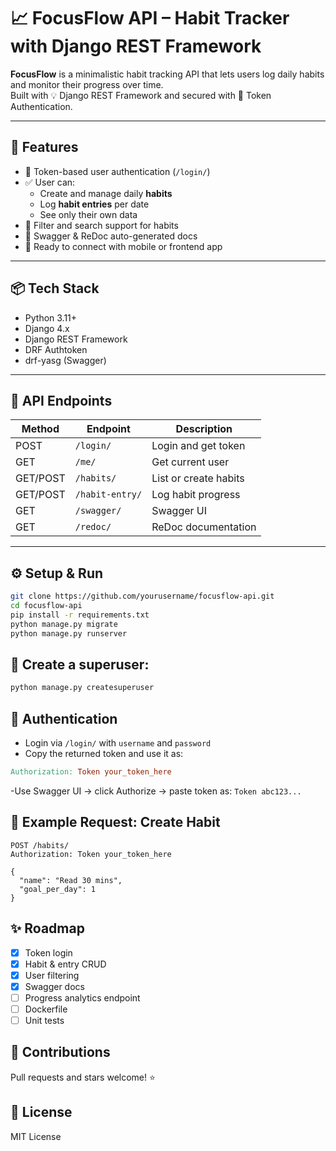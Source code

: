 # 📈 FocusFlow API – Habit Tracker with Django REST Framework

**FocusFlow** is a minimalistic habit tracking API that lets users log daily habits and monitor their progress over time.  
Built with 💡 Django REST Framework and secured with 🔐 Token Authentication.

---

## 🚀 Features

- 🔐 Token-based user authentication (`/login/`)
- ✅ User can:
  - Create and manage daily **habits**
  - Log **habit entries** per date
  - See only their own data
- 🔎 Filter and search support for habits
- 🔧 Swagger & ReDoc auto-generated docs
- 🔁 Ready to connect with mobile or frontend app

---

## 📦 Tech Stack

- Python 3.11+
- Django 4.x
- Django REST Framework
- DRF Authtoken
- drf-yasg (Swagger)

---

## 📂 API Endpoints

| Method   | Endpoint        | Description           |
| -------- | --------------- | --------------------- |
| POST     | `/login/`       | Login and get token   |
| GET      | `/me/`          | Get current user      |
| GET/POST | `/habits/`      | List or create habits |
| GET/POST | `/habit-entry/` | Log habit progress    |
| GET      | `/swagger/`     | Swagger UI            |
| GET      | `/redoc/`       | ReDoc documentation   |

---

## ⚙️ Setup & Run

```bash
git clone https://github.com/yourusername/focusflow-api.git
cd focusflow-api
pip install -r requirements.txt
python manage.py migrate
python manage.py runserver
```

## 📌 Create a superuser:

```bash
python manage.py createsuperuser
```

## 🔐 Authentication

- Login via `/login/` with `username` and `password`
- Copy the returned token and use it as:

```makefile
Authorization: Token your_token_here
```

-Use Swagger UI → click Authorize → paste token as:
`Token abc123...`

## 📌 Example Request: Create Habit

```http
POST /habits/
Authorization: Token your_token_here

{
  "name": "Read 30 mins",
  "goal_per_day": 1
}
```

## ✨ Roadmap

- [x] Token login
- [x] Habit & entry CRUD
- [x] User filtering
- [x] Swagger docs
- [ ] Progress analytics endpoint
- [ ] Dockerfile
- [ ] Unit tests

## 🤝 Contributions

Pull requests and stars welcome! ⭐

## 📜 License

MIT License
